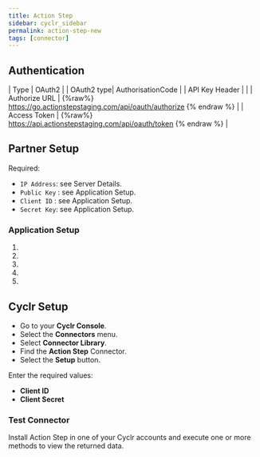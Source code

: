 ```yaml
---
title: Action Step
sidebar: cyclr_sidebar
permalink: action-step-new
tags: [connector]
---
```


## Authentication

| Type      | OAuth2 |
| OAuth2 type| AuthorisationCode |
| API Key Header | |
| Authorize URL | {%raw%} https://go.actionstepstaging.com/api/oauth/authorize {% endraw %} |
| Access Token | {%raw%} https://api.actionstepstaging.com/api/oauth/token {% endraw %} |

## Partner Setup
Required:
* `IP Address`: see Server Details.
* `Public Key` : see Application Setup.
* `Client ID` : see Application Setup.
* `Secret Key`: see Application Setup. 


### Application Setup

1.
2.
3.
4.
5.

## Cyclr Setup

*   Go to your **Cyclr Console**.
*   Select the **Connectors** menu.
*   Select **Connector Library**.
*   Find the **Action Step** Connector.
*   Select the **Setup** button.

Enter the required values:
* **Client ID**
* **Client Secret**


### Test Connector

Install Action Step in one of your Cyclr accounts and execute one or more methods to view the returned data.